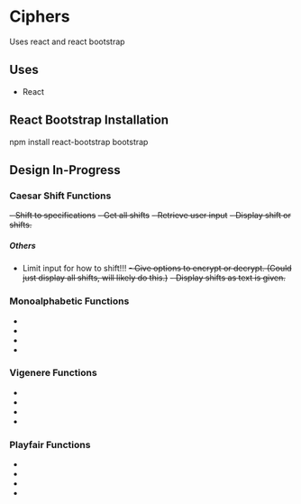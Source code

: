 # Ciphers
Uses react and react bootstrap

## Uses
- React

## React Bootstrap Installation
npm install react-bootstrap bootstrap

## Design In-Progress

### Caesar Shift Functions
~~- Shift to specifications~~
~~- Get all shifts~~
~~- Retrieve user input~~
~~- Display shift or shifts.~~

##### Others
- Limit input for how to shift!!!
~~- Give options to encrypt or decrypt. (Could just display all shifts, will likely do this.)~~
~~- Display shifts as text is given.~~

### Monoalphabetic Functions
-
-
-
-

### Vigenere Functions
-
-
-
-

### Playfair Functions
-
-
-
-
